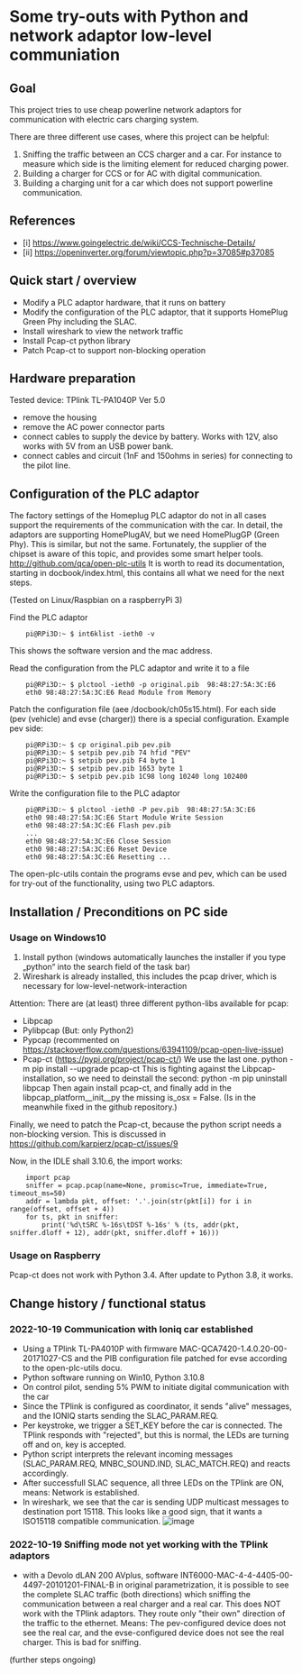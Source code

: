 # Some try-outs with Python and network adaptor low-level communiation

## Goal
This project tries to use cheap powerline network adaptors for communication with electric cars charging system.

There are three different use cases, where this project can be helpful:
1. Sniffing the traffic between an CCS charger and a car. For instance to measure which side is the limiting element for reduced charging power.
2. Building a charger for CCS or for AC with digital communication.
3. Building a charging unit for a car which does not support powerline communication.

## References
* [i] https://www.goingelectric.de/wiki/CCS-Technische-Details/
* [ii] https://openinverter.org/forum/viewtopic.php?p=37085#p37085

## Quick start / overview
- Modify a PLC adaptor hardware, that it runs on battery
- Modify the configuration of the PLC adaptor, that it supports HomePlug Green Phy including the SLAC.
- Install wireshark to view the network traffic
- Install Pcap-ct python library
- Patch Pcap-ct to support non-blocking operation

## Hardware preparation
Tested device: TPlink TL-PA1040P Ver 5.0
- remove the housing
- remove the AC power connector parts
- connect cables to supply the device by battery. Works with 12V, also works with 5V from an USB power bank.
- connect cables and circuit (1nF and 150ohms in series) for connecting to the pilot line.

## Configuration of the PLC adaptor
The factory settings of the Homeplug PLC adaptor do not in all cases support the requirements of the communication
with the car. In detail, the adaptors are supporting HomePlugAV, but we need HomePlugGP (Green Phy). This is similar,
but not the same.
Fortunately, the supplier of the chipset is aware of this topic, and provides some smart helper tools.
http://github.com/qca/open-plc-utils
It is worth to read its documentation, starting in docbook/index.html, this contains all what we need for the next steps.

(Tested on Linux/Raspbian on a raspberryPi 3)

Find the PLC adaptor
```
	pi@RPi3D:~ $ int6klist -ieth0 -v
```
This shows the software version and the mac address.

Read the configuration from the PLC adaptor and write it to a file
```
	pi@RPi3D:~ $ plctool -ieth0 -p original.pib  98:48:27:5A:3C:E6
	eth0 98:48:27:5A:3C:E6 Read Module from Memory
```
Patch the configuration file (aee /docbook/ch05s15.html). For each side (pev (vehicle) and evse (charger)) there is a special configuration.
Example pev side:
```
	pi@RPi3D:~ $ cp original.pib pev.pib
	pi@RPi3D:~ $ setpib pev.pib 74 hfid "PEV"
	pi@RPi3D:~ $ setpib pev.pib F4 byte 1
	pi@RPi3D:~ $ setpib pev.pib 1653 byte 1
	pi@RPi3D:~ $ setpib pev.pib 1C98 long 10240 long 102400
```
Write the configuration file to the PLC adaptor
```
	pi@RPi3D:~ $ plctool -ieth0 -P pev.pib  98:48:27:5A:3C:E6
	eth0 98:48:27:5A:3C:E6 Start Module Write Session
	eth0 98:48:27:5A:3C:E6 Flash pev.pib
	...
	eth0 98:48:27:5A:3C:E6 Close Session
	eth0 98:48:27:5A:3C:E6 Reset Device
	eth0 98:48:27:5A:3C:E6 Resetting ...
```
The open-plc-utils contain the programs evse and pev, which can be used for try-out of the functionality, using two PLC adaptors. 

## Installation / Preconditions on PC side
### Usage on Windows10

1.	Install python (windows automatically launches the installer if you type „python“ into the search field of the task bar)
2.	Wireshark is already installed, this includes the pcap driver, which is necessary for low-level-network-interaction

Attention: There are (at least) three different python-libs available for pcap:
-	Libpcap
-	Pylibpcap (But: only Python2)
-	Pypcap (recommented on https://stackoverflow.com/questions/63941109/pcap-open-live-issue)
-	Pcap-ct (https://pypi.org/project/pcap-ct/)
We use the last one.
	python -m pip install --upgrade pcap-ct
This is fighting against the Libpcap-installation, so we need to deinstall the second:
	python -m pip uninstall libpcap
Then again install pcap-ct, and finally add in the libpcap\_platform\__init__py the missing is_osx = False. (Is in the meanwhile fixed in the github repository.)

Finally, we need to patch the Pcap-ct, because the python script needs a non-blocking version. This is discussed in https://github.com/karpierz/pcap-ct/issues/9

Now, in the IDLE shall 3.10.6, the import works:
```
	import pcap
	sniffer = pcap.pcap(name=None, promisc=True, immediate=True, timeout_ms=50)
	addr = lambda pkt, offset: '.'.join(str(pkt[i]) for i in range(offset, offset + 4))
	for ts, pkt in sniffer:
		print('%d\tSRC %-16s\tDST %-16s' % (ts, addr(pkt, sniffer.dloff + 12), addr(pkt, sniffer.dloff + 16)))
```

### Usage on Raspberry
Pcap-ct does not work with Python 3.4. After update to Python 3.8, it works.


## Change history / functional status
### 2022-10-19 Communication with Ioniq car established
* Using a TPlink TL-PA4010P with firmware MAC-QCA7420-1.4.0.20-00-20171027-CS and the PIB configuration file patched for evse according to the open-plc-utils docu.
* Python software running on Win10, Python 3.10.8
* On control pilot, sending 5% PWM to initiate digital communication with the car
* Since the TPlink is configured as coordinator, it sends "alive" messages, and the IONIQ starts sending the SLAC_PARAM.REQ.
* Per keystroke, we trigger a SET_KEY before the car is connected. The TPlink responds with "rejected", but this is normal, the LEDs are turning off and on, key is accepted.
* Python script interprets the relevant incoming messages (SLAC_PARAM.REQ, MNBC_SOUND.IND, SLAC_MATCH.REQ) and reacts accordingly.
* After successfull SLAC sequence, all three LEDs on the TPlink are ON, means: Network is established.
* In wireshark, we see that the car is sending UDP multicast messages to destination port 15118. This looks like a good sign, that it wants a ISO15118 compatible communication.
![image](https://user-images.githubusercontent.com/98478946/196766285-1c3152f7-31db-4b5f-98b1-9f1216f9b9de.png)

### 2022-10-19 Sniffing mode not yet working with the TPlink adaptors
* with a Devolo dLAN 200 AVplus, software INT6000-MAC-4-4-4405-00-4497-20101201-FINAL-B in original parametrization, it is possible
to see the complete SLAC traffic (both directions) which sniffing the communication between a real charger and a real car. This does
NOT work with the TPlink adaptors. They route only "their own" direction of the traffic to the ethernet. Means: The pev-configured device
does not see the real car, and the evse-configured device does not see the real charger. This is bad for sniffing.


(further steps ongoing)
